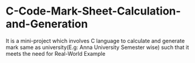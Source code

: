 # C-Code-Mark-Sheet-Calculation-and-Generation
It is a mini-project which involves C language to calculate and generate mark same as university(E.g: Anna University Semester wise) such that it meets the need for Real-World Example
